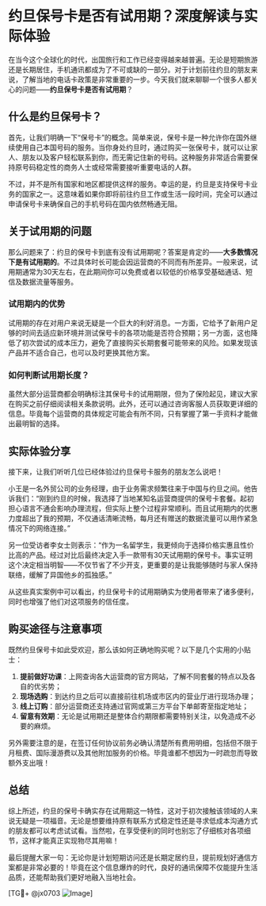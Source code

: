 # 约旦保号卡是否有试用期？深度解读与实际体验

在当今这个全球化的时代，出国旅行和工作已经变得越来越普遍。无论是短期旅游还是长期居住，手机通讯都成为了不可或缺的一部分。对于计划前往约旦的朋友来说，了解当地的电话卡政策是非常重要的一步。今天我们就来聊聊一个很多人都关心的问题——**约旦保号卡是否有试用期**？

## 什么是约旦保号卡？

首先，让我们明确一下“保号卡”的概念。简单来说，保号卡是一种允许你在国外继续使用自己本国号码的服务。当你身处约旦时，通过购买一张保号卡，就可以让家人、朋友以及客户轻松联系到你，而无需记住新的号码。这种服务非常适合需要保持原号码稳定性的商务人士或经常需要接听重要电话的人群。

不过，并不是所有国家和地区都提供这样的服务。幸运的是，约旦是支持保号卡业务的国家之一。这意味着如果你即将前往约旦工作或生活一段时间，完全可以通过申请保号卡来确保自己的手机号码在国内依然畅通无阻。

## 关于试用期的问题

那么问题来了：约旦的保号卡到底有没有试用期呢？答案是肯定的——**大多数情况下是有试用期的**。不过具体时长可能会因运营商的不同而有所差异。一般来说，试用期通常为30天左右，在此期间你可以免费或者以较低的价格享受基础通话、短信及数据流量等服务。

### 试用期内的优势

试用期的存在对用户来说无疑是一个巨大的利好消息。一方面，它给予了新用户足够的时间去适应新环境并测试保号卡的各项功能是否符合预期；另一方面，这也降低了初次尝试的成本压力，避免了直接购买长期套餐可能带来的风险。如果发现该产品并不适合自己，也可以及时更换其他方案。

### 如何判断试用期长度？

虽然大部分运营商都会明确标注其保号卡的试用期限，但为了保险起见，建议大家在购买之前仔细阅读相关条款说明。此外，还可以通过咨询客服人员获取更详细的信息。毕竟每个运营商的具体规定可能会有所不同，只有掌握了第一手资料才能做出最明智的选择。

## 实际体验分享

接下来，让我们听听几位已经体验过约旦保号卡服务的朋友怎么说吧！

小王是一名外贸公司的业务经理，由于业务需求频繁往来于中国与约旦之间。他告诉我们：“刚到约旦的时候，我选择了当地某知名运营商提供的保号卡套餐。起初担心语言不通会影响办理流程，但实际上整个过程非常顺利。而且试用期内的优惠力度超出了我的预期，不仅通话清晰流畅，每月还有赠送的数据流量可以用作紧急情况下的网络连接。”

另一位受访者李女士则表示：“作为一名留学生，我更倾向于选择价格实惠且性价比高的产品。经过对比后最终决定入手一款带有30天试用期的保号卡。事实证明这个决定相当明智——不仅节省了不少开支，更重要的是让我能够随时与家人保持联络，缓解了异国他乡的孤独感。”

从这些真实案例中可以看出，约旦保号卡的试用期确实为使用者带来了诸多便利，同时也增强了他们对这项服务的信任度。

## 购买途径与注意事项

既然约旦保号卡如此受欢迎，那么该如何正确地购买呢？以下是几个实用的小贴士：

1. **提前做好功课**：上网查询各大运营商的官方网站，了解不同套餐的特点以及各自的优劣势；
2. **现场选购**：到达约旦之后可以直接前往机场或市区内的营业厅进行现场办理；
3. **线上订购**：部分运营商还支持通过官网或第三方平台下单邮寄至指定地址；
4. **留意有效期**：无论是试用期还是整体合约期限都需要特别关注，以免造成不必要的麻烦。

另外需要注意的是，在签订任何协议前务必确认清楚所有费用明细，包括但不限于月租费、国际漫游费以及其他附加服务的价格。毕竟谁都不想因为一时疏忽而导致额外支出哦！

## 总结

综上所述，约旦的保号卡确实存在试用期这一特性，这对于初次接触该领域的人来说无疑是一项福音。无论是想要维持原有联系方式稳定性还是寻求低成本沟通方式的朋友都可以考虑试试看。当然啦，在享受便利的同时也别忘了仔细核对各项细节，这样才能真正实现物尽其用嘛！

最后提醒大家一句：无论你是计划短期访问还是长期定居约旦，提前规划好通信方案都是非常必要的！毕竟在这个信息爆炸的时代，良好的通讯保障不仅能提升生活品质，还能帮助我们更好地融入当地社会。

[TG💪+ @jx0703 ![Image](https://github.com/user-attachments/assets/dbca1d08-cadb-493c-b0ec-ad6f7a83f270)]